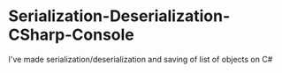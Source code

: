 # Serialization-Deserialization-CSharp-Console
I've made serialization/deserialization and saving of list of objects on C#
